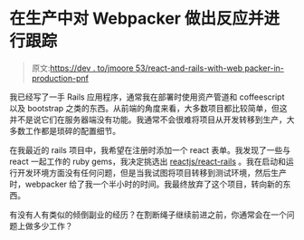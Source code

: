 # 在生产中对 Webpacker 做出反应并进行跟踪

> 原文:[https://dev . to/jmoore 53/react-and-rails-with-web packer-in-production-pnf](https://dev.to/jmoore53/react-and-rails-with-webpacker-in-production-pnf)

我已经写了一手 Rails 应用程序，通常我在部署时使用资产管道和 coffeescript 以及 bootstrap 之类的东西。从前端的角度来看，大多数项目都比较简单，但这并不是说它们在服务器端没有功能。我通常不会很难将项目从开发转移到生产，大多数工作都是琐碎的配置细节。

在我最近的 rails 项目中，我希望在注册时添加一个 react 表单。我发现了一些与 react 一起工作的 ruby gems，我决定挑选出 [reactjs/react-rails](https://github.com/reactjs/react-rails) 。我在启动和运行开发环境方面没有任何问题，但是当我试图将项目转移到测试环境，然后生产时，webpacker 给了我一个半小时的时间。我最终放弃了这个项目，转向新的东西。

有没有人有类似的倾倒副业的经历？在割断绳子继续前进之前，你通常会在一个问题上做多少工作？